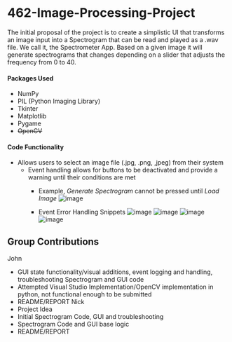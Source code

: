 # 462-Image-Processing-Project

  The initial proposal of the project is to create a simplistic UI that transforms an image input into a Spectrogram that can be read and played as a .wav file. We call it, the Spectrometer App. Based on a given image it will generate spectrograms that changes depending on a slider that adjusts the frequency from 0 to 40.

#### Packages Used
- NumPy
- PIL (Python Imaging Library)
- Tkinter
- Matplotlib
- Pygame
- ~~OpenCV~~

#### Code Functionality
* Allows users to select an image file (.jpg, .png, ,jpeg) from their system
  * Event handling allows for buttons to be deactivated and provide a warning until their conditions are met
    * Example, *Generate Spectrogram* cannot be pressed until *Load Image*
![image](https://github.com/nickdero10/462-Image-Processing-Project/assets/122575719/e97b9489-1681-40d2-a7f8-3623c5ad02c3)

    * Event Error Handling Snippets
![image](https://github.com/nickdero10/462-Image-Processing-Project/assets/122575719/d32cdb5d-cac8-4376-bb10-ea1f8f3fd19e)
![image](https://github.com/nickdero10/462-Image-Processing-Project/assets/122575719/f84f52f4-5819-47b3-a5ab-a4f0024ce3d2)
![image](https://github.com/nickdero10/462-Image-Processing-Project/assets/122575719/e9aeb3ee-2264-4eef-bd45-9cdac5f6d173)
![image](https://github.com/nickdero10/462-Image-Processing-Project/assets/122575719/b2be095f-13df-45ef-b95a-4676df81c94d)

  



## Group Contributions
John
* GUI state functionality/visual additions, event logging and handling, troubleshooting Spectrogram and GUI code
* Attempted Visual Studio Implementation/OpenCV implementation in python, not functional enough to be submitted
* README/REPORT
Nick
* Project Idea
* Initial Spectrogram Code, GUI and troubleshooting
* Spectrogram Code and GUI base logic
* README/REPORT
